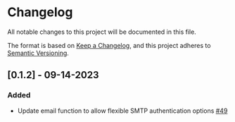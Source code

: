 # Changelog
All notable changes to this project will be documented in this file.

The format is based on [Keep a Changelog](https://keepachangelog.com/en/1.0.0/),
and this project adheres to [Semantic Versioning](https://semver.org/spec/v2.0.0.html).

## [0.1.2] - 09-14-2023

### Added
- Update email function to allow flexible SMTP authentication options [#49](https://github.com/ncsa/standalone-smm-analytics/issues/49)
